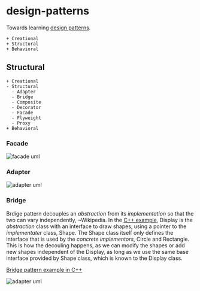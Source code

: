 # design-patterns
Towards learning [design patterns](https://en.wikipedia.org/wiki/Design_Patterns). 

```
+ Creational
+ Structural
+ Behavioral
```

## Structural

```
+ Creational
- Structural
  - Adapter
  - Bridge
  - Composite
  - Decorator
  - Facade
  - Flyweight
  - Proxy
+ Behavioral
```

### Facade
 
![facade uml](https://www.plantuml.com/plantuml/proxy?cache=no&src=https://raw.githubusercontent.com/ghasimi/design-patterns/main/uml/facade.txt)

### Adapter

![adapter uml](https://www.plantuml.com/plantuml/proxy?cache=no&src=https://raw.githubusercontent.com/ghasimi/design-patterns/main/uml/adapter.txt)

### Bridge

Brdige pattern decouples an _abstraction_ from its _implementation_ so that the two can vary independently, ~Wikipedia. In the [C++ example](https://github.com/ghasimi/design-patterns/blob/bridge/cpp/bridge.cpp), Display is the _abstraction_ class with an interface to draw shapes, using a pointer to the _implementater_ class, Shape. The Shape class itself only defines the interface that is used by the _concrete implementors_, Circle and Rectangle. This is how the decouling happens, as we can modify the shapes or add new shapes independent of the Display, as long as we use the same base interface provided by Shape class, which is known to the Display class.  

[Bridge pattern example in C++](https://github.com/ghasimi/design-patterns/blob/bridge/cpp/bridge.cpp)

![adapter uml](https://www.plantuml.com/plantuml/proxy?cache=no&src=https://raw.githubusercontent.com/ghasimi/design-patterns/main/uml/bridge.txt)

 

